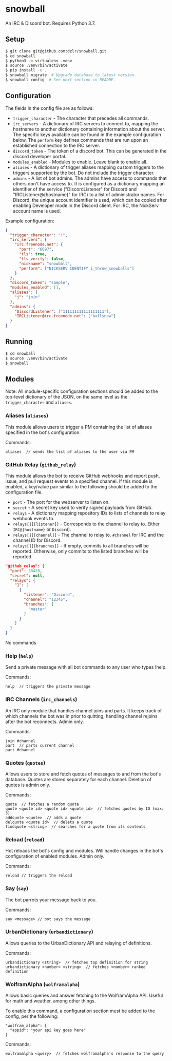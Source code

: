 # snowball

An IRC & Discord bot. Requires Python 3.7.

## Setup

```bash
$ git clone git@github.com:dzlr/snowball.git
$ cd snowball
$ python3 -m virtualenv .venv
$ source .venv/bin/activate
$ pip install -e .
$ snowball migrate  # Upgrade database to latest version.
$ snowball config  # See next section in README.
```

## Configuration

The fields in the config file are as follows:

- `trigger_character` - The character that precedes all commands.
- `irc_servers` - A dictionary of IRC servers to connect to, mapping the
  hostname to another dictionary containing information about the server. The
  specific keys available can be found in the example configuration below. The
  `perform` key defines commands that are run upon an established connection
  to the IRC server.
- `discord_token` - The token of a discord bot. This can be generated in the
  discord developer portal.
- `modules_enabled` - Modules to enable. Leave blank to enable all.
- `aliases` - A dictionary of trigger aliases mapping custom triggers to the
  triggers supported by the bot. Do not include the trigger character.
- `admins` - A list of bot admins. The admins have access to commands that
  others don't have access to. It is configured as a dictionary mapping an
  identifier of the service ("DiscordListener" for Discord and
  "IRCListener@{hostname}" for IRC) to a list of administrator names. For
  Discord, the unique account identifier is used, which can be copied
  after enabling Developer mode in the Discord client. For IRC, the NickServ
  account name is used.

Example configuration:

```json
{
  "trigger_character": "!",
  "irc_servers": {
    "irc.freenode.net": {
      "port": "6697",
      "tls": true,
      "tls_verify": false,
      "nickname": "snowball",
      "perform": ["NICKSERV IDENTIFY i_throw_snowballs"]
    }
  },
  "discord_token": "sample",
  "modules_enabled": [],
  "aliases": {
    "j": "join"
  },
  "admins": {
    "DiscordListener": ["111111111111111111"],
    "IRCListener@irc.freenode.net": ["ballsnow"]
  }
}
```

## Running

```bash
$ cd snowball
$ source .venv/bin/activate
$ snowball
```

## Modules

Note: All module-specific configuration sections should be added to the
top-level dictionary of the JSON, on the same level as the `trigger_character`
and `aliases`.

### Aliases (`aliases`)

This module allows users to trigger a PM containing the list of aliases
specified in the bot's configuration.

Commands:

```
aliases  // sends the list of aliases to the user via PM
```

### GitHub Relay (`github_relay`)

This module allows the bot to receive GitHub webhooks and report push, issue,
and pull request events to a specified channel. If this module is enabled, a
key/value pair similar to the following should be added to the configuration
file.

- `port` - The port for the webserver to listen on.
- `secret` - A secret key used to verify signed payloads from GitHub.
- `relays` - A dictionary mapping repository IDs to lists of channels to relay
  webhook events to.
- `relays[][[listener]]` - Corresponds to the channel to relay to. Either
  `IRC@{hostname}` or `Discord`).
- `relays[][[channel]]` - The channel to relay to. `#channel` for IRC and the
  channel ID for Discord.
- `relays[][[branches]]` - If empty, commits to all branches will be reported.
  Otherwise, only commits to the listed branches will be reported.

```json
"github_relay": {
  "port": 38428,
  "secret": null,
  "relays": {
    "1": [
      {
        "listener": "Discord",
        "channel": "12345",
        "branches": [
          "master"
        ]
      }
    ]
  }
}
```

No commands

### Help (`help`)

Send a private message with all bot commands to any user who types !help.

Commands:

```
help  // triggers the private message
```

### IRC Channels (`irc_channels`)

An IRC only module that handles channel joins and parts. It keeps track of
which channels the bot was in prior to quitting, handling channel rejoins after
the bot reconnects. Admin only.

Commands:

```
join #channel
part  // parts current channel
part #channel
```

### Quotes (`quotes`)

Allows users to store and fetch quotes of messages to and from the bot's
database. Quotes are stored separately for each channel. Deletion of quotes is
admin only.

Commands:

```
quote  // fetches a random quote
quote <quote id> <quote id> <quote id>  // fetches quotes by ID (max: 3)
addquote <quote>  // adds a quote
delquote <quote id>  // delets a quote
findquote <string>  // searches for a quote from its contents
```

### Reload (`reload`)

Hot reloads the bot's config and modules. Will handle changes in the bot's
configuration of enabled modules. Admin only.

Commands:

```
reload // triggers the reload
```

### Say (`say`)

The bot parrots your message back to you.

Commands:

```
say <message> // bot says the message
```

### UrbanDictionary (`urbandictionary`)

Allows queries to the UrbanDictionary API and relaying of definitions.

Commands:

```
urbandictionary <string>  // fetches top definition for string
urbandictionary <number> <string>  // fetches <number> ranked definition
```

### WolframAlpha (`wolframalpha`)

Allows basic queries and answer fetching to the WolframAlpha API. Useful for
math and weather, among other things.

To enable this command, a configuration section must be added to the config,
per the following:

```
"wolfram_alpha": {
  "appid": "your api key goes here"
}
```

Commands:

```
wolframalpha <query>  // fetches wolframalpha's response to the query
```
